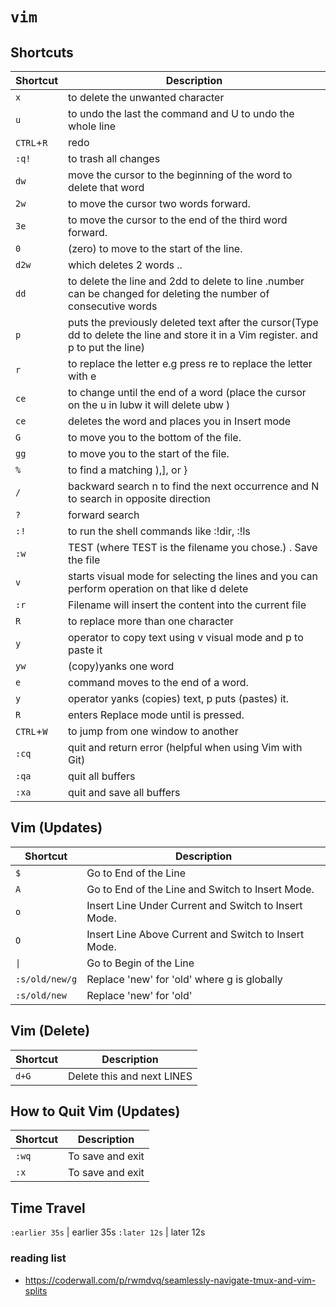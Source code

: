 # `vim`

## Shortcuts

Shortcut       | Description
---------------|---------------------------
`x`            | to delete the unwanted character
`u`            | to undo the last the command and U to undo the whole line
`CTRL`+`R`     | redo
`:q!`          | to trash all changes
`dw`           |  move the cursor to the beginning of the word to delete that word
`2w`           | to move the cursor two words forward.
`3e`           | to move the cursor to the end of the third word forward.
`0`            | (zero) to move to the start of the line.
`d2w`          | which deletes 2 words ..
`dd`           | to delete the line and 2dd to delete to line .number can be changed for deleting the number of consecutive words
`p`            | puts the previously deleted text after the cursor(Type dd to delete the line and store it in a Vim register. and p to put the line)
`r`            | to replace the letter e.g press re to replace the letter with e
`ce`           | to change until the end of a word (place the cursor on the u in lubw it will delete ubw )
`ce`           | deletes the word and places you in Insert mode
`G`            | to move you to the bottom of the file.
`gg`           | to move you to the start of the file.
`%`            | to find a matching ),], or }
`/`            | backward search n to find the next occurrence and N to search in opposite direction
`?`            | forward search
`:!`           | to run the shell commands like :!dir, :!ls
`:w`           | TEST (where TEST is the filename you chose.) . Save the file
`v`            | starts visual mode for selecting the lines and you can perform operation on that like d delete
`:r`           | Filename will insert the content into the current file
`R`            | to replace more than one character
`y`            | operator to copy text using v visual mode and p to paste it
`yw`           | (copy)yanks one word
`e`            | command moves to the end of a word.
`y`            | operator yanks (copies) text, p puts (pastes) it.
`R`            | enters Replace mode until <ESC> is pressed.
`CTRL`+`W`     | to jump from one window to another
`:cq`          | quit and return error (helpful when using Vim with Git)
`:qa`          | quit all buffers
`:xa`          | quit and save all buffers

## Vim (Updates)
Shortcut       | Description
---------------|---------------------------
`$`            | Go to End of the Line
`A`            | Go to End of the Line and Switch to Insert Mode.
`o`            | Insert Line Under Current and Switch to Insert Mode.
`O`            | Insert Line Above Current and Switch to Insert Mode.
`\|`           | Go to Begin of the Line
`:s/old/new/g` | Replace 'new' for 'old' where g is globally
`:s/old/new`   | Replace 'new' for 'old'

## Vim (Delete)
Shortcut       | Description
---------------|---------------------------
`d+G`          | Delete this and next LINES

## How to Quit Vim (Updates)
Shortcut       | Description
---------------|---------------------------
`:wq`          | To save and exit
`:x`           | To save and exit

## Time Travel

`:earlier 35s` | earlier 35s
`:later 12s`   | later 12s


### reading list
- https://coderwall.com/p/rwmdvq/seamlessly-navigate-tmux-and-vim-splits
